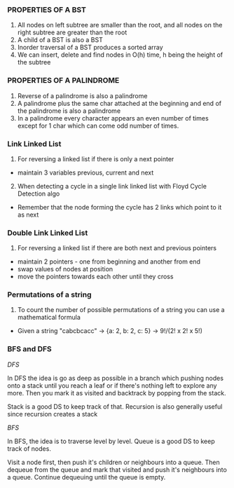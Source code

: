 ### PROPERTIES OF A BST

1. All nodes on left subtree are smaller than the root, and all nodes on the right subtree are greater than the root
2. A child of a BST is also a BST
3. Inorder traversal of a BST produces a sorted array
4. We can insert, delete and find nodes in O(h) time, h being the height of the subtree


### PROPERTIES OF A PALINDROME

1. Reverse of a palindrome is also a palindrome
2. A palindrome plus the same char attached at the beginning and end of the palindrome is also a palindrome
3. In a palindrome every character appears an even number of times except for 1 char which can come odd number of times.

### Link Linked List

1. For reversing a linked list if there is only a next pointer
  - maintain 3 variables previous, current and next
2. When detecting a cycle in a single link linked list with Floyd Cycle Detection algo
  - Remember that the node forming the cycle has 2 links which point to it as next


### Double Link Linked List

1. For reversing a linked list if there are both next and previous pointers
  - maintain 2 pointers - one from beginning and another from end
  - swap values of nodes at position
  - move the pointers towards each other until they cross

### Permutations of a string

1. To count the number of possible permutations of a string you can use a mathematical formula
  - Given a string "cabcbcacc" -> {a: 2, b: 2, c: 5} -> 9!/(2! x 2! x 5!)

### BFS and DFS

_DFS_

In DFS the idea is go as deep as possible in a branch which pushing nodes onto a stack until you reach a leaf or if there's nothing left to explore any more.
Then you mark it as visited and backtrack by popping from the stack.

Stack is a good DS to keep track of that.
Recursion is also generally useful since recursion creates a stack

_BFS_

In BFS, the idea is to traverse level by level.
Queue is a good DS to keep track of nodes.

Visit a node first, then push it's children or neighbours into a queue.
Then dequeue from the queue and mark that visited and push it's neighbours into a queue.
Continue dequeuing until the queue is empty.
